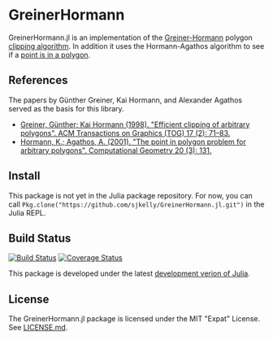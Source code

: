 # GreinerHormann
GreinerHormann.jl is an implementation of the [Greiner-Hormann](https://en.wikipedia.org/wiki/Greiner-Hormann_clipping_algorithm) polygon [clipping algorithm](https://en.wikipedia.org/wiki/Clipping_%28computer_graphics%29). In addition it uses the Hormann-Agathos algorithm to see if a [point is in a polygon](https://en.wikipedia.org/wiki/Point_in_polygon).

## References
The papers by Günther Greiner, Kai Hormann, and Alexander Agathos served as the basis for this library.

* [Greiner, Günther; Kai Hormann (1998). "Efficient clipping of arbitrary polygons". ACM Transactions on Graphics (TOG) 17 (2): 71–83.](http://dl.acm.org/citation.cfm?id=274364)
* [Hormann, K.; Agathos, A. (2001). "The point in polygon problem for arbitrary polygons". Computational Geometry 20 (3): 131. ](http://www.sciencedirect.com/science/article/pii/S0925772101000128)


## Install
This package is not yet in the Julia package repository. For now, you can call ```Pkg.clone("https://github.com/sjkelly/GreinerHormann.jl.git")``` in the Julia REPL.

## Build Status
[![Build Status](https://travis-ci.org/sjkelly/GreinerHormann.jl.svg?branch=master)](https://travis-ci.org/sjkelly/GreinerHormann.jl)
[![Coverage Status](https://img.shields.io/coveralls/sjkelly/GreinerHormann.jl.svg)](https://coveralls.io/r/sjkelly/GreinerHormann.jl)

This package is developed under the latest [development verion of Julia](https://github.com/julialang/julia).

## License
The GreinerHormann.jl package is licensed under the MIT "Expat" License. See [LICENSE.md](./LICENSE.md).
